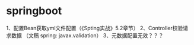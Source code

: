 # springboot
1、配置Bean获取yml文件配置（《Spting实战》5.2章节）
2、Controller校验请求数据 （文稿 spring: javax.validation）
3、元数据配置无效？？？